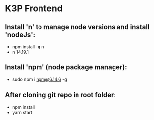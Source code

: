 # K3P Frontend

## Install 'n' to manage node versions and install 'nodeJs':
- npm install -g n
- n 14.19.1

## Install 'npm' (node package manager):
- sudo npm i npm@6.14.6 -g

## After cloning git repo in root folder:
- npm install
- yarn start
